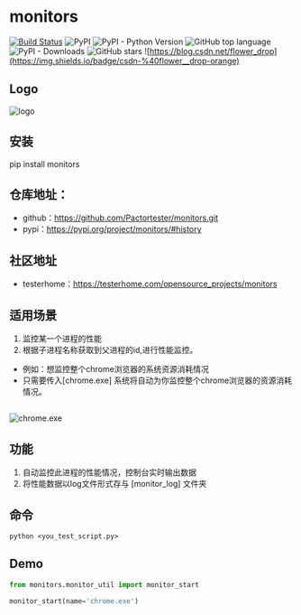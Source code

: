# monitors


[![Build Status](https://travis-ci.com/Pactortester/monitors.svg?branch=master)](https://travis-ci.com/Pactortester/monitors) ![PyPI](https://img.shields.io/pypi/v/monitors) ![PyPI - Python Version](https://img.shields.io/pypi/pyversions/monitors) ![GitHub top language](https://img.shields.io/github/languages/top/Pactortester/monitors) ![PyPI - Downloads](https://img.shields.io/pypi/dm/monitors) ![GitHub stars](https://img.shields.io/github/stars/Pactortester/monitors?style=social) ![https://blog.csdn.net/flower_drop](https://img.shields.io/badge/csdn-%40flower__drop-orange)


## Logo


![logo](images/monitors.png)


## 安装


pip install monitors


##  仓库地址：


- github：https://github.com/Pactortester/monitors.git
- pypi：https://pypi.org/project/monitors/#history


## 社区地址


- testerhome：https://testerhome.com/opensource_projects/monitors


## 适用场景


1. 监控某一个进程的性能
2. 根据子进程名称获取到父进程的id,进行性能监控。
- 例如：想监控整个chrome浏览器的系统资源消耗情况
- 只需要传入[chrome.exe] 系统将自动为你监控整个chrome浏览器的资源消耗情况。
## 
![chrome.exe](images/example.png)


## 功能


1. 自动监控此进程的性能情况，控制台实时输出数据
2. 将性能数据以log文件形式存与 [monitor_log] 文件夹



## 命令


```shell
python <you_test_script.py>
```


## Demo


```python
from monitors.monitor_util import monitor_start

monitor_start(name='chrome.exe')
```
